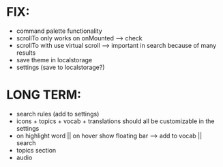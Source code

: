 # FIX:

- command palette functionality
- scrollTo only works on onMounted --> check
- scrollTo with use virtual scroll --> important in search because of many results
- save theme in localstorage
- settings (save to localstorage?)

# LONG TERM:

- search rules (add to settings)
- icons + topics + vocab + translations should all be customizable in the settings
- on highlight word || on hover show floating bar --> add to vocab || search
- topics section
- audio
